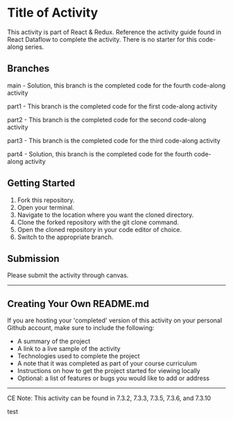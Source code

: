 # Title of Activity

This activity is part of React & Redux. Reference the activity guide found in React Dataflow to complete the activity. There is no starter for this code-along series.

## Branches

main - Solution, this branch is the completed code for the fourth code-along activity

part1 - This branch is the completed code for the first code-along activity

part2 - This branch is the completed code for the second code-along activity

part3 - This branch is the completed code for the third code-along activity

part4 - Solution, this branch is the completed code for the fourth code-along activity

## Getting Started

1. Fork this repository.
2. Open your terminal.
3. Navigate to the location where you want the cloned directory.
4. Clone the forked repository with the git clone command.
5. Open the cloned repository in your code editor of choice.
6. Switch to the appropriate branch.

## Submission

Please submit the activity through canvas.

---

## Creating Your Own README.md

If you are hosting your 'completed' version of this activity on your personal Github account, make sure to include the following:

- A summary of the project
- A link to a live sample of the activity
- Technologies used to complete the project
- A note that it was completed as part of your course curriculum
- Instructions on how to get the project started for viewing locally
- Optional: a list of features or bugs you would like to add or address

---

CE Note: This activity can be found in 7.3.2, 7.3.3, 7.3.5, 7.3.6, and 7.3.10

test

